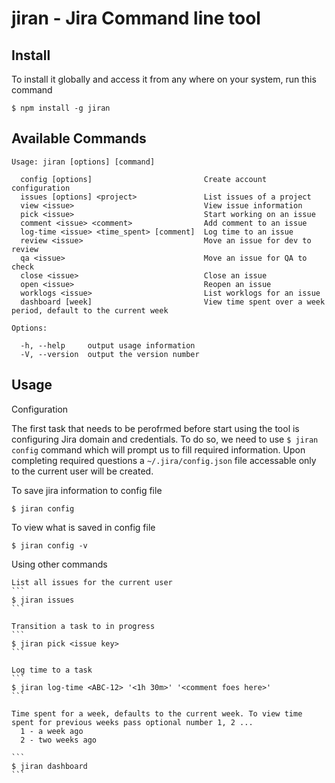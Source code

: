 # jiran - Jira Command line tool

## Install
To install it globally and access it from any where on your system, run this command

```
$ npm install -g jiran
```

## Available Commands
    Usage: jiran [options] [command]

      config [options]                         Create account configuration
      issues [options] <project>               List issues of a project
      view <issue>                             View issue information
      pick <issue>                             Start working on an issue
      comment <issue> <comment>                Add comment to an issue
      log-time <issue> <time_spent> [comment]  Log time to an issue
      review <issue>                           Move an issue for dev to review
      qa <issue>                               Move an issue for QA to check
      close <issue>                            Close an issue
      open <issue>                             Reopen an issue
      worklogs <issue>                         List worklogs for an issue
      dashboard [week]                         View time spent over a week period, default to the current week

    Options:

      -h, --help     output usage information
      -V, --version  output the version number

## Usage
  
  Configuration

  The first task that needs to be perofrmed before start using the tool is configuring Jira domain and credentials. To do so, we need to use `$ jiran config` command which will prompt us to fill required information. Upon completing required questions a `~/.jira/config.json` file accessable only to the current user will be created.

  To save jira information to config file

  ```
  $ jiran config
  ```

  To view what is saved in config file
  
  ```
  $ jiran config -v
  ```

  Using other commands

    List all issues for the current user
    ```
    $ jiran issues 
    ```
    
    Transition a task to in progress
    ```
    $ jiran pick <issue key>
    ```    

    Log time to a task
    ```
    $ jiran log-time <ABC-12> '<1h 30m>' '<comment foes here>'
    ```

    Time spent for a week, defaults to the current week. To view time spent for previous weeks pass optional number 1, 2 ...
      1 - a week ago
      2 - two weeks ago

    ```
    $ jiran dashboard 
    ```
